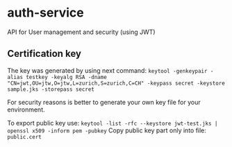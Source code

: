 # auth-service
API for User management and security (using JWT)


## Certification key

The key was generated by using next command:
`keytool -genkeypair -alias testkey -keyalg RSA -dname "CN=jwt,OU=jtw,O=jtw,L=zurich,S=zurich,C=CH" -keypass secret -keystore sample.jks -storepass secret`

For security reasons is better to generate your own key file for your environment.


To export public key use:
`keytool -list -rfc --keystore jwt-test.jks | openssl x509 -inform pem -pubkey`
Copy public key part only into file: `public.cert`